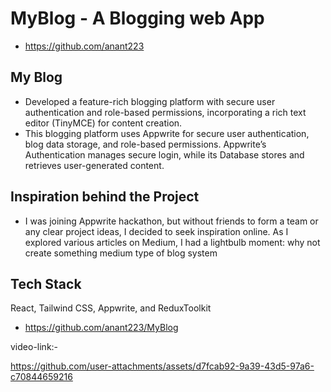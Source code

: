 # MyBlog - A Blogging web App

* https://github.com/anant223

## My Blog
* Developed a feature-rich blogging platform with secure user authentication and role-based
permissions, incorporating a rich text editor (TinyMCE) for content creation.
* This blogging platform uses Appwrite for secure user authentication, blog data storage, and role-based permissions. Appwrite’s Authentication manages secure login, while its Database stores and retrieves user-generated content.

## Inspiration behind the Project

* I was joining Appwrite hackathon, but without friends to form a team or any clear project ideas, I decided to seek inspiration online. As I explored various articles on Medium, I had a lightbulb moment: why not create something medium type of blog system

## Tech Stack
React, Tailwind CSS, Appwrite, and ReduxToolkit

* https://github.com/anant223/MyBlog

video-link:- 

https://github.com/user-attachments/assets/d7fcab92-9a39-43d5-97a6-c70844659216

